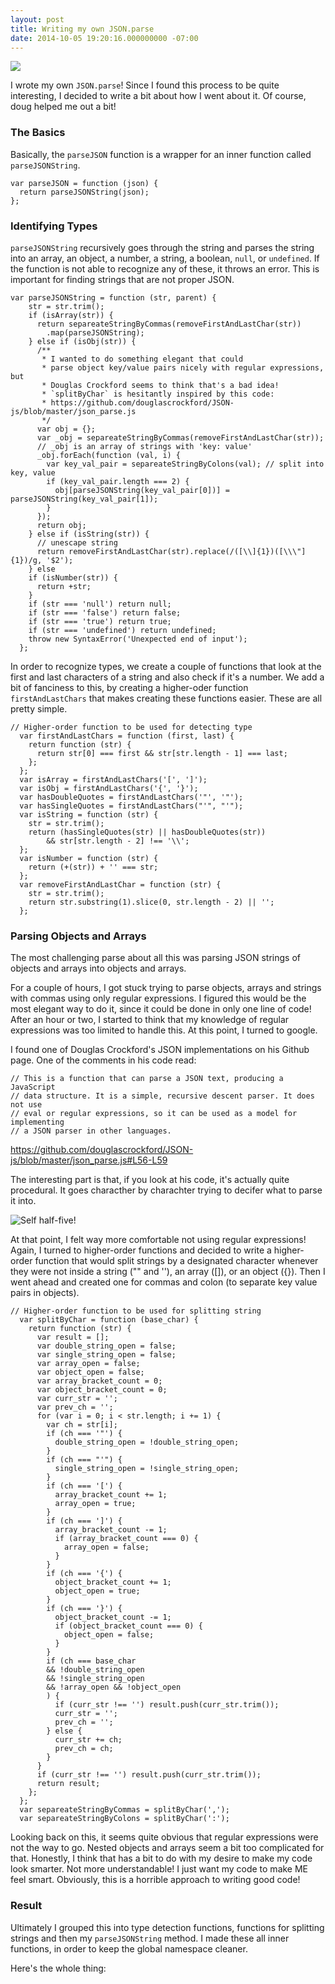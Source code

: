 ```yaml
---
layout: post
title: Writing my own JSON.parse
date: 2014-10-05 19:20:16.000000000 -07:00
---
```

![](/assets/images/2014/Oct/douglas-big-1.jpg)

I wrote my own `JSON.parse`! Since I found this process to be quite interesting, I decided to write a bit about how I went about it. Of course, doug helped me out a bit!

### The Basics

Basically, the `parseJSON` function is a wrapper for an inner function called `parseJSONString`.

```
var parseJSON = function (json) {
  return parseJSONString(json);
};
```

### Identifying Types

`parseJSONString` recursively goes through the string and parses the string into an array, an object, a number, a string, a boolean, `null`, or `undefined`. If the function is not able to recognize any of these, it throws an error. This is important for finding strings that are not proper JSON. 

```
var parseJSONString = function (str, parent) {
    str = str.trim();
    if (isArray(str)) {
      return separeateStringByCommas(removeFirstAndLastChar(str))
        .map(parseJSONString);
    } else if (isObj(str)) {
      /**
       * I wanted to do something elegant that could
       * parse object key/value pairs nicely with regular expressions, but
       * Douglas Crockford seems to think that's a bad idea!
       * `splitByChar` is hesitantly inspired by this code:
       * https://github.com/douglascrockford/JSON-js/blob/master/json_parse.js
       */
      var obj = {};
      var _obj = separeateStringByCommas(removeFirstAndLastChar(str));
      // _obj is an array of strings with 'key: value'
      _obj.forEach(function (val, i) {
        var key_val_pair = separeateStringByColons(val); // split into key, value
        if (key_val_pair.length === 2) {
          obj[parseJSONString(key_val_pair[0])] = parseJSONString(key_val_pair[1]);
        }
      });
      return obj;
    } else if (isString(str)) {
      // unescape string
      return removeFirstAndLastChar(str).replace(/([\\]{1})([\\\"]{1})/g, '$2');
    } else
    if (isNumber(str)) {
      return +str;
    }
    if (str === 'null') return null;
    if (str === 'false') return false;
    if (str === 'true') return true;
    if (str === 'undefined') return undefined;
    throw new SyntaxError('Unexpected end of input');
  };
```
In order to recognize types, we create a couple of functions that look at the first and last characters of a string and also check if it's a number. We add a bit of fanciness to this, by creating a higher-oder function `firstAndLastChars` that makes creating these functions easier. These are all pretty simple.

```
// Higher-order function to be used for detecting type
  var firstAndLastChars = function (first, last) {
    return function (str) {
      return str[0] === first && str[str.length - 1] === last;
    };
  };
  var isArray = firstAndLastChars('[', ']');
  var isObj = firstAndLastChars('{', '}');
  var hasDoubleQuotes = firstAndLastChars('"', '"');
  var hasSingleQuotes = firstAndLastChars("'", "'");
  var isString = function (str) {
    str = str.trim();
    return (hasSingleQuotes(str) || hasDoubleQuotes(str)) 
        && str[str.length - 2] !== '\\';
  };
  var isNumber = function (str) {
    return (+(str)) + '' === str;
  };
  var removeFirstAndLastChar = function (str) {
    str = str.trim();
    return str.substring(1).slice(0, str.length - 2) || '';
  };
```

### Parsing Objects and Arrays

The most challenging parse about all this was parsing JSON strings of objects and arrays into objects and arrays. 

For a couple of hours, I got stuck trying to parse objects, arrays and strings with commas using only regular expressions. I figured this would be the most elegant way to do it, since it could be done in only one line of code! After an hour or two, I started to think that my knowledge of regular expressions was too limited to handle this. At this point, I turned to google.

I found one of Douglas Crockford's JSON implementations on his Github page. One of the comments in his code read: 
```
// This is a function that can parse a JSON text, producing a JavaScript
// data structure. It is a simple, recursive descent parser. It does not use
// eval or regular expressions, so it can be used as a model for implementing
// a JSON parser in other languages.
```
https://github.com/douglascrockford/JSON-js/blob/master/json_parse.js#L56-L59

The interesting part is that, if you look at his code, it's actually quite procedural. It goes characther by charachter trying to decifer what to parse it into. 

![Self half-five!](/assets/images/2014/Oct/download.gif)

At that point, I felt way more comfortable not using regular expressions! Again, I turned to higher-order functions and decided to write a higher-order function that would split strings by a designated character whenever they were not inside a string ("" and ''), an array ([]), or an object ({}). Then I went ahead and created one for commas and colon (to separate key value pairs in objects). 

```
// Higher-order function to be used for splitting string
  var splitByChar = function (base_char) {
    return function (str) {
      var result = [];
      var double_string_open = false;
      var single_string_open = false;
      var array_open = false;
      var object_open = false;
      var array_bracket_count = 0;
      var object_bracket_count = 0;
      var curr_str = '';
      var prev_ch = '';
      for (var i = 0; i < str.length; i += 1) {
        var ch = str[i];
        if (ch === '"') {
          double_string_open = !double_string_open;
        }
        if (ch === "'") {
          single_string_open = !single_string_open;
        }
        if (ch === '[') {
          array_bracket_count += 1;
          array_open = true;
        }
        if (ch === ']') {
          array_bracket_count -= 1;
          if (array_bracket_count === 0) {
            array_open = false;
          }
        }
        if (ch === '{') {
          object_bracket_count += 1;
          object_open = true;
        }
        if (ch === '}') {
          object_bracket_count -= 1;
          if (object_bracket_count === 0) {
            object_open = false;
          }
        }
        if (ch === base_char 
        && !double_string_open 
        && !single_string_open 
        && !array_open && !object_open
        ) {
          if (curr_str !== '') result.push(curr_str.trim());
          curr_str = '';
          prev_ch = '';
        } else {
          curr_str += ch;
          prev_ch = ch;
        }
      }
      if (curr_str !== '') result.push(curr_str.trim());
      return result;
    };
  };
  var separeateStringByCommas = splitByChar(',');
  var separeateStringByColons = splitByChar(':');
```
Looking back on this, it seems quite obvious that regular expressions were not the way to go. Nested objects and arrays seem a bit too complicated for that. Honestly, I think that has a bit to do with my desire to make my code look smarter. Not more understandable! I just want my code to make ME feel smart. Obviously, this is a horrible approach to writing good code! 

### Result

Ultimately I grouped this into type detection functions, functions for splitting strings and then my `parseJSONString` method. I made these all inner functions, in order to keep the global namespace cleaner.

Here's the whole thing:

<script src="https://gist.github.com/thejsj/aad9c0392a59a7d87d9c.js"></script>
